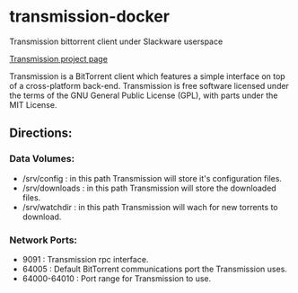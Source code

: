 # transmission-docker
Transmission bittorrent client under Slackware userspace

[Transmission project page](www.transmissionbt.com)

Transmission is a BitTorrent client which features a simple interface on top of a cross-platform back-end. Transmission is free software licensed under the terms of the GNU General Public License (GPL), with parts under the MIT License.

## Directions:

### Data Volumes:
 * /srv/config : in this path Transmission will store it's configuration files.
 * /srv/downloads : in this path Transmission will store the downloaded files.
 * /srv/watchdir : in this path Transmission will wach for new torrents to download.

### Network Ports:
 * 9091 : Transmission rpc interface.
 * 64005 : Default BitTorrent communications port the Transmission uses.
 * 64000-64010 : Port range for Transmission to use.

